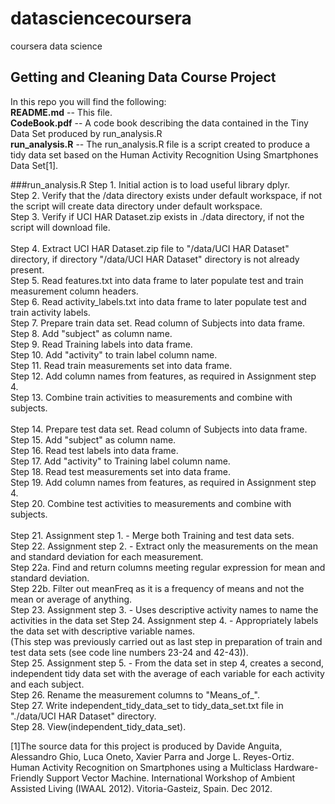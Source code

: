 # datasciencecoursera
coursera data science

## Getting and Cleaning Data Course Project

In this repo you will find the following:<br />
<b>README.md</b> -- This file.<br />
<b>CodeBook.pdf</b> -- A code book describing the data contained in the Tiny Data Set produced by run_analysis.R<br />
<b>run_analysis.R</b>  -- The run_analysis.R file is a script created to produce a tidy data set based on the Human Activity Recognition Using Smartphones Data Set[1].<br /> 

###run_analysis.R
Step 1. Initial action is to load useful library dplyr.<br />
Step 2. Verify that the /data directory exists under default workspace, if not the script will create data directory under default workspace.<br />
Step 3. Verify if UCI HAR Dataset.zip exists in ./data directory, if not the script will download file.<br />   
Step 4. Extract UCI HAR Dataset.zip file to "/data/UCI HAR Dataset" directory, if directory "/data/UCI HAR Dataset" directory is not already present.<br />
Step 5. Read features.txt into data frame to later populate test and train measurement column headers.<br />
Step 6. Read activity_labels.txt into data frame to later populate test and train activity labels.<br />
Step 7. Prepare train data set. Read column of Subjects into data frame.<br />
Step 8. Add "subject" as column name.<br />
Step 9. Read Training labels into data frame.<br />
Step 10. Add "activity" to train label column name.<br /> 
Step 11. Read train measurements set into data frame.<br /> 
Step 12. Add column names from features, as required in Assignment step 4.<br /> 
Step 13. Combine train activities to measurements and combine with subjects.<br />  
Step 14. Prepare test data set. Read column of Subjects into data frame.<br />
Step 15. Add "subject" as column name.<br />
Step 16. Read test labels into data frame.<br />
Step 17. Add "activity" to Training label column name.<br /> 
Step 18. Read test measurements set into data frame.<br /> 
Step 19. Add column names from features, as required in Assignment step 4.<br /> 
Step 20. Combine test activities to measurements and combine with subjects.<br />  
Step 21. Assignment step 1. - Merge both Training and test data sets.<br />
Step 22. Assignment step 2. - Extract only the measurements on the mean and standard deviation for each measurement.<br /> 
Step 22a. Find and return columns meeting regular expression for mean and standard deviation.<br />
Step 22b. Filter out meanFreq as it is a frequency of means and not the mean or average of anything.<br />
Step 23. Assignment step 3. - Uses descriptive activity names to name the activities in the data set
Step 24. Assignment step 4. - Appropriately labels the data set with descriptive variable names.<br /> 
        (This step was previously carried out as last step in preparation of train and test data sets (see code line numbers 23-24 and 42-43)).<br />
Step 25. Assignment step 5. - From the data set in step 4, creates a second, independent tidy data set with the average of each variable for each activity and each subject.<br />
Step 26. Rename the measurement columns to "Means_of_".<br />
Step 27. Write independent_tidy_data_set to tidy_data_set.txt file in "./data/UCI HAR Dataset" directory.<br />
Step 28. View(independent_tidy_data_set).<br />

[1]The source data for this project is produced by Davide Anguita, Alessandro Ghio, Luca Oneto, Xavier Parra and Jorge L. Reyes-Ortiz. Human Activity Recognition on Smartphones using a Multiclass Hardware-Friendly Support Vector Machine. International Workshop of Ambient Assisted Living (IWAAL 2012). Vitoria-Gasteiz, Spain. Dec 2012. 